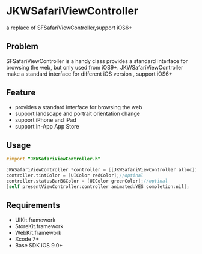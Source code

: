 # JKWSafariViewController

a replace of SFSafariViewController,support iOS6+



## Problem

SFSafariViewController is a handy class provides a standard interface for browsing the web, but only used from iOS9+. JKWSafariViewController make a standard interface for different iOS version ,  support iOS6+



## Feature

- provides a standard interface for browsing the web
- support landscape and portrait  orientation  change
- support iPhone and iPad
- support In-App App Store



## Usage

``` objective-c
#import "JKWSafariViewController.h"

JKWSafariViewController *controller = [[JKWSafariViewController alloc]initWithURL:[NSURL 		URLWithString:@"http://www.baidu.com"]];
controller.tintColor = [UIColor redColor];//optinal 
controller.statusBarBGColor = [UIColor greenColor];//optinal 
[self presentViewController:controller animated:YES completion:nil];
```



## Requirements

- UIKit.framework
- StoreKit.framework
- WebKit.framework
- Xcode 7+
- Base SDK iOS 9.0+

